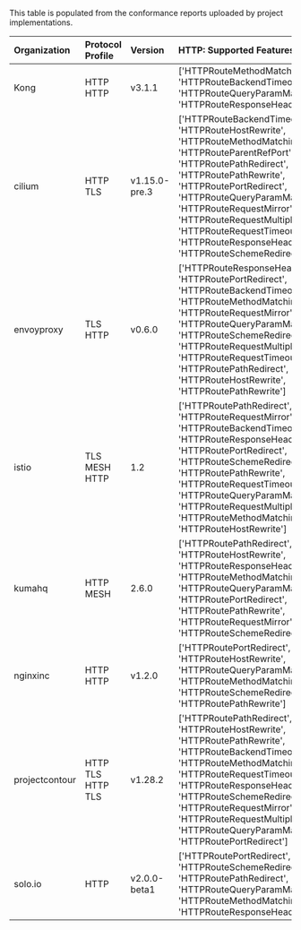 This table is populated from the conformance reports uploaded by project implementations.

| Organization   | Protocol Profile   | Version       | HTTP: Supported Features                                                                                                                                                                                                                                                                                                                                                    | MESH: Supported Features                                                                                                                                                                                                                                                                                                                          |
|:---------------|:-------------------|:--------------|:----------------------------------------------------------------------------------------------------------------------------------------------------------------------------------------------------------------------------------------------------------------------------------------------------------------------------------------------------------------------------|:--------------------------------------------------------------------------------------------------------------------------------------------------------------------------------------------------------------------------------------------------------------------------------------------------------------------------------------------------|
| Kong           | HTTP HTTP          | v3.1.1        | ['HTTPRouteMethodMatching', 'HTTPRouteBackendTimeout', 'HTTPRouteQueryParamMatching', 'HTTPRouteResponseHeaderModification']                                                                                                                                                                                                                                                | N/A                                                                                                                                                                                                                                                                                                                                               |
| cilium         | HTTP TLS           | v1.15.0-pre.3 | ['HTTPRouteBackendTimeout', 'HTTPRouteHostRewrite', 'HTTPRouteMethodMatching', 'HTTPRouteParentRefPort', 'HTTPRoutePathRedirect', 'HTTPRoutePathRewrite', 'HTTPRoutePortRedirect', 'HTTPRouteQueryParamMatching', 'HTTPRouteRequestMirror', 'HTTPRouteRequestMultipleMirrors', 'HTTPRouteRequestTimeout', 'HTTPRouteResponseHeaderModification', 'HTTPRouteSchemeRedirect'] | N/A                                                                                                                                                                                                                                                                                                                                               |
| envoyproxy     | TLS HTTP           | v0.6.0        | ['HTTPRouteResponseHeaderModification', 'HTTPRoutePortRedirect', 'HTTPRouteBackendTimeout', 'HTTPRouteMethodMatching', 'HTTPRouteRequestMirror', 'HTTPRouteQueryParamMatching', 'HTTPRouteSchemeRedirect', 'HTTPRouteRequestMultipleMirrors', 'HTTPRouteRequestTimeout', 'HTTPRoutePathRedirect', 'HTTPRouteHostRewrite', 'HTTPRoutePathRewrite']                           | N/A                                                                                                                                                                                                                                                                                                                                               |
| istio          | TLS MESH HTTP      | 1.2           | ['HTTPRoutePathRedirect', 'HTTPRouteRequestMirror', 'HTTPRouteBackendTimeout', 'HTTPRouteResponseHeaderModification', 'HTTPRoutePortRedirect', 'HTTPRouteSchemeRedirect', 'HTTPRoutePathRewrite', 'HTTPRouteRequestTimeout', 'HTTPRouteQueryParamMatching', 'HTTPRouteRequestMultipleMirrors', 'HTTPRouteMethodMatching', 'HTTPRouteHostRewrite']                           | ['HTTPRouteRequestTimeout', 'HTTPRoutePathRedirect', 'HTTPRouteRequestMirror', 'HTTPRoutePathRewrite', 'HTTPRouteMethodMatching', 'HTTPRouteRequestMultipleMirrors', 'HTTPRouteBackendTimeout', 'HTTPRouteResponseHeaderModification', 'HTTPRoutePortRedirect', 'HTTPRouteSchemeRedirect', 'HTTPRouteHostRewrite', 'HTTPRouteQueryParamMatching'] |
| kumahq         | HTTP MESH          | 2.6.0         | ['HTTPRoutePathRedirect', 'HTTPRouteHostRewrite', 'HTTPRouteResponseHeaderModification', 'HTTPRouteMethodMatching', 'HTTPRouteQueryParamMatching', 'HTTPRoutePortRedirect', 'HTTPRoutePathRewrite', 'HTTPRouteRequestMirror', 'HTTPRouteSchemeRedirect']                                                                                                                    | ['HTTPRoutePathRewrite', 'HTTPRouteRequestMirror', 'HTTPRouteSchemeRedirect', 'HTTPRoutePathRedirect', 'HTTPRouteQueryParamMatching', 'HTTPRouteResponseHeaderModification', 'HTTPRoutePortRedirect', 'HTTPRouteHostRewrite', 'HTTPRouteMethodMatching']                                                                                          |
| nginxinc       | HTTP HTTP          | v1.2.0        | ['HTTPRoutePortRedirect', 'HTTPRouteHostRewrite', 'HTTPRouteQueryParamMatching', 'HTTPRouteMethodMatching', 'HTTPRouteSchemeRedirect', 'HTTPRoutePathRewrite']                                                                                                                                                                                                              | N/A                                                                                                                                                                                                                                                                                                                                               |
| projectcontour | HTTP TLS HTTP TLS  | v1.28.2       | ['HTTPRoutePathRedirect', 'HTTPRouteHostRewrite', 'HTTPRoutePathRewrite', 'HTTPRouteBackendTimeout', 'HTTPRouteMethodMatching', 'HTTPRouteRequestTimeout', 'HTTPRouteResponseHeaderModification', 'HTTPRouteSchemeRedirect', 'HTTPRouteRequestMirror', 'HTTPRouteRequestMultipleMirrors', 'HTTPRouteQueryParamMatching', 'HTTPRoutePortRedirect']                           | N/A                                                                                                                                                                                                                                                                                                                                               |
| solo.io        | HTTP               | v2.0.0-beta1  | ['HTTPRoutePortRedirect', 'HTTPRouteSchemeRedirect', 'HTTPRoutePathRedirect', 'HTTPRouteQueryParamMatching', 'HTTPRouteMethodMatching', 'HTTPRouteResponseHeaderModification']                                                                                                                                                                                              | N/A                                                                                                                                                                                                                                                                                                                                               |

